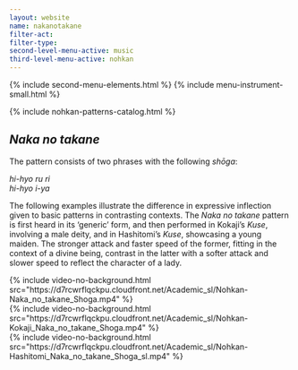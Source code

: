 ```yaml
---
layout: website
name: nakanotakane
filter-act:
filter-type:
second-level-menu-active: music
third-level-menu-active: nohkan
---
```


{% include second-menu-elements.html %}
{% include menu-instrument-small.html %}

<main class="page-content">
<div class="wrapper sidebar-contents">
  <aside class="sidebar-contents__table">
    {% include nohkan-patterns-catalog.html %}
  </aside>
  <section class="sidebar-contents__section">
  <div class="text-container">
    <h2><em>Naka no takane</em></h2>
    <p>The pattern consists of two phrases with the following <em>shōga</em>:</p><p>
<em>hi-hyo ru ri<br>
hi-hyo i-ya
</em>
</p><p>The following examples illustrate the difference in expressive inflection given to basic patterns in contrasting contexts. The <em>Naka no takane</em> pattern is first heard in its ‘generic’ form, and then performed in Kokaji’s <em>Kuse</em>, involving a male deity, and in Hashitomi’s <em>Kuse</em>, showcasing a young maiden. The stronger attack and faster speed of the former, fitting in the context of a divine being, contrast in the latter with a softer attack and slower speed to reflect the character of a lady.</p>
    <div class="tabs-container">
      <div class="tabs-container__links">
        <div class="wrapper">
          <div id="tabs"></div>
        </div>
      </div>
      <div class="tabs-container__content">
        <div class="wrapper">
          <section id='generic' title='Generic' class='tabbed-narrative'>
          {% include video-no-background.html
            src="https://d7rcwrflqckpu.cloudfront.net/Academic_sl/Nohkan-Naka_no_takane_Shoga.mp4"
          %}
          </section>
          <section id='Kokaji' title='Kokaji' class='tabbed-narrative'>
          {% include video-no-background.html
            src="https://d7rcwrflqckpu.cloudfront.net/Academic_sl/Nohkan-Kokaji_Naka_no_takane_Shoga.mp4"
          %}
          </section>
          <section id='Hashitomi' title='Hashitomi' class='tabbed-narrative'>
          {% include video-no-background.html
            src="https://d7rcwrflqckpu.cloudfront.net/Academic_sl/Nohkan-Hashitomi_Naka_no_takane_Shoga_sl.mp4"
          %}
          </section>
        </div>
      </div>
    </div>
  </div>
  </section>
  </div>
</main>
